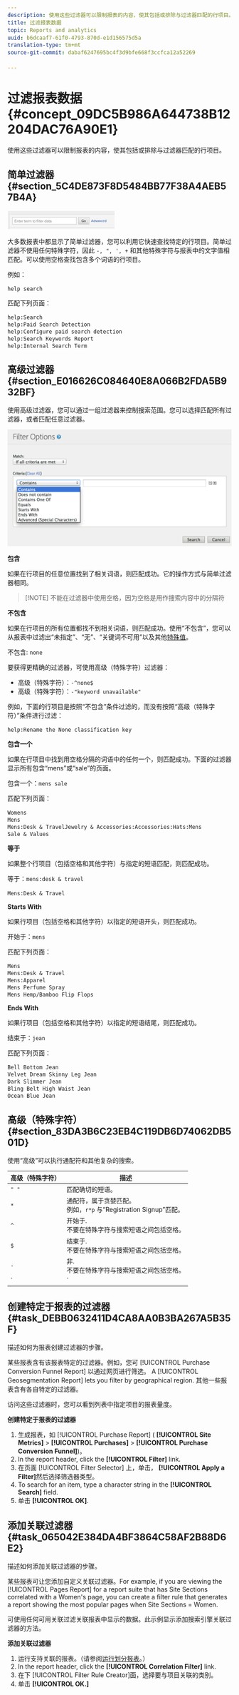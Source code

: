 ```yaml
---
description: 使用这些过滤器可以限制报表的内容，使其包括或排除与过滤器匹配的行项目。
title: 过滤报表数据
topic: Reports and analytics
uuid: b6dcaaf7-61f0-4793-870d-e1d156575d5a
translation-type: tm+mt
source-git-commit: dabaf6247695bc4f3d9bfe668f3ccfca12a52269

---
```



# 过滤报表数据 {#concept_09DC5B986A644738B12204DAC76A90E1}

使用这些过滤器可以限制报表的内容，使其包括或排除与过滤器匹配的行项目。

## 简单过滤器 {#section_5C4DE873F8D5484BB77F38A4AEB57B4A}

![](assets/filter.png)

大多数报表中都显示了简单过滤器，您可以利用它快速查找特定的行项目。简单过滤器不使用任何特殊字符，因此 `-, ", ', +` 和其他特殊字符与报表中的文字值相匹配。可以使用空格查找包含多个词语的行项目。

例如：

```
help search
```

匹配下列页面：

```
help:Search
help:Paid Search Detection
help:Configure paid search detection
help:Search Keywords Report
help:Internal Search Term
```

## 高级过滤器 {#section_E016626C084640E8A066B2FDA5B932BF}

使用高级过滤器，您可以通过一组过滤器来控制搜索范围。您可以选择匹配所有过滤器，或者匹配任意过滤器。

![](assets/advanced_filter.png)

**包含**

如果在行项目的任意位置找到了相关词语，则匹配成功。它的操作方式与简单过滤器相同。

>[!NOTE] 不能在过滤器中使用空格，因为空格是用作搜索内容中的分隔符

**不包含**

如果在行项目的所有位置都找不到相关词语，则匹配成功。使用“不包含”，您可以从报表中过滤出“未指定”、“无”、“关键词不可用”以及其他[特殊值](https://marketing.adobe.com/resources/help/zh_CN/reference/none-unspecified-unknown-other.html)。

不包含: `none`

要获得更精确的过滤器，可使用高级（特殊字符）过滤器：

* 高级（特殊字符）：`-^none$`
* 高级（特殊字符）：`-"keyword unavailable"`

例如，下面的行项目是按照“不包含”条件过滤的，而没有按照“高级（特殊字符）”条件进行过滤：

```
help:Rename the None classification key
```

**包含一个**

如果在行项目中找到用空格分隔的词语中的任何一个，则匹配成功。下面的过滤器显示所有包含“mens”或“sale”的页面。

包含一个：`mens sale`

匹配下列页面：

```
Womens
Mens
Mens:Desk & TravelJewelry & Accessories:Accessories:Hats:Mens
Sale & Values
```

**等于**

如果整个行项目（包括空格和其他字符）与指定的短语匹配，则匹配成功。

等于：`mens:desk & travel`

`Mens:Desk & Travel`

**Starts With**

如果行项目（包括空格和其他字符）以指定的短语开头，则匹配成功。

开始于：`mens`

匹配下列页面：

```
Mens
Mens:Desk & Travel
Mens:Apparel
Mens Perfume Spray
Mens Hemp/Bamboo Flip Flops
```

**Ends With**

如果行项目（包括空格和其他字符）以指定的短语结尾，则匹配成功。

结束于：`jean`

匹配下列页面：

```
Bell Bottom Jean
Velvet Dream Skinny Leg Jean
Dark Slimmer Jean
Bling Belt High Waist Jean
Ocean Blue Jean
```

## 高级（特殊字符）{#section_83DA3B6C23EB4C119DB6D74062DB501D}

使用“高级”可以执行通配符和其他复杂的搜索。

| 高级（特殊字符） | 描述 |
|--- |--- |
| `" "` | 匹配确切的短语。 |
| `*` | 通配符，属于贪婪匹配。<br>例如，`r*p` 与“Registration Signup”匹配。 |
| `^` | 开始于. <br>不要在特殊字符与搜索短语之间包括空格。 |
| `$` | 结束于. <br>不要在特殊字符与搜索短语之间包括空格。 |
| `-` | 非. <br>不要在特殊字符与搜索短语之间包括空格。 |
| `|` | 或者，<br>注意：必须在管道字符的两边各包括一个空格，即 `" | "`。 |

## 创建特定于报表的过滤器 {#task_DEBB0632411D4CA8AA0B3BA267A5B35F}

描述如何为报表创建过滤器的步骤。

<!-- 

t_reports_filter_specific.xml

 -->

某些报表含有该报表特定的过滤器。例如，您可 [!UICONTROL Purchase Conversion Funnel Report] 以通过网页进行筛选。 A [!UICONTROL Geosegmentation Report] lets you filter by geographical region. 其他一些报表含有各自特定的过滤器。

访问这些过滤器时，您可以看到列表中指定项目的报表量度。

**创建特定于报表的过滤器**

1. 生成报表，如 [!UICONTROL Purchase Report] ( **[!UICONTROL Site Metrics]** > **[!UICONTROL Purchases]** > **[!UICONTROL Purchase Conversion Funnel]**)。
1. In the report header, click the **[!UICONTROL Filter]** link.
1. 在页面 [!UICONTROL Filter Selector] 上，单击， **[!UICONTROL Apply a Filter]**&#x200B;然后选择筛选器类型。
1. To search for an item, type a character string in the **[!UICONTROL Search]** field.
1. 单击 **[!UICONTROL OK]**.

## 添加关联过滤器 {#task_065042E384DA4BF3864C58AF2B88D6E2}

描述如何添加关联过滤器的步骤。

<!-- 

t_reports_correlation_filter.xml

 -->

某些报表可让您添加自定义关联过滤器。For example, if you are viewing the [!UICONTROL Pages Report] for a report suite that has Site Sections correlated with a Women&#39;s page, you can create a filter rule that generates a report showing the most popular pages when Site Sections = Women.

可使用任何可用关联过滤关联报表中显示的数据。此示例显示添加搜索引擎关联过滤器的方法。

**添加关联过滤器**

1. 运行支持关联的报表。（请参阅[运行划分报表](/help/analyze/reports-analytics/reports-customize/breakdowns.md#task_F685624830E64C829C8BE6435A107F69)。）
1. In the report header, click the **[!UICONTROL Correlation Filter]** link.
1. 在下 [!UICONTROL Filter Rule Creator]面，选择要与项目关联的类别。
1. 单击 **[!UICONTROL OK.]**
